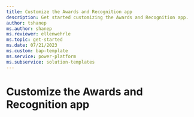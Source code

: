 ```yaml
---
title: Customize the Awards and Recognition app
description: Get started customizing the Awards and Recognition app.
author: tshanep
ms.author: shanep
ms.reviewer: ellenwehrle
ms.topic: get-started
ms.date: 07/21/2023
ms.custom: bap-template
ms.service: power-platform
ms.subservice: solution-templates
---
```


# Customize the Awards and Recognition app
